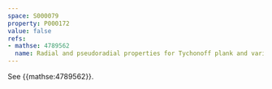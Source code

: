 ```yaml
---
space: S000079
property: P000172
value: false
refs:
- mathse: 4789562
  name: Radial and pseudoradial properties for Tychonoff plank and variants
---
```


See {{mathse:4789562}}.
